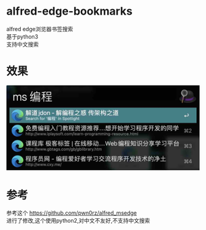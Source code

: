 # alfred-edge-bookmarks

alfred edge浏览器书签搜索  
基于python3   
支持中文搜索  

# 效果
![示例图片](示例.jpg)  

# 参考
参考这个 https://github.com/pwn0rz/alfred_msedge  
进行了修改,这个使用python2,对中文不友好,不支持中文搜索
